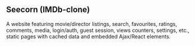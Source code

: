 Seecorn (IMDb-clone)
-
A website featuring movie/director listings, search, favourites, ratings, comments, media, login/auth, guest session, views counters, settings, etc., static pages with cached data and embedded Ajax/React elements.